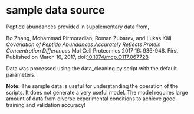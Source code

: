 # sample data source

Peptide abundances provided in supplementary data from,

Bo Zhang, Mohammad Pirmoradian, Roman Zubarev, and Lukas Käll *Covariation of Peptide Abundances Accurately Reflects Protein Concentration Differences* Mol Cell Proteomics 2017 16: 936-948. First Published on March 16, 2017, doi:[10.1074/mcp.O117.067728](http://www.mcponline.org/content/early/2017/03/16/mcp.O117.067728/suppl/DC1)

Data was processed using the data_cleaning.py script with the default parameters.

**Note:** The sample data is useful for understanding the operation of the scripts. It does not generate a very useful model. The model requires large amount of data from diverse experimental conditions to achieve good training and validation accuracy!